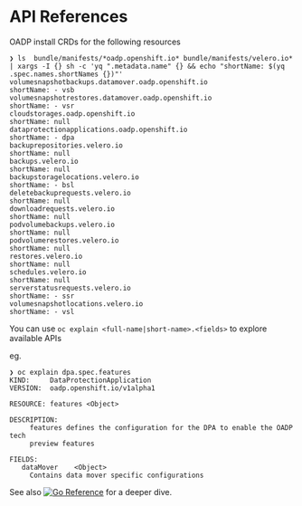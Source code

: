 <h1>API References</h1>

OADP install CRDs for the following resources
```
❯ ls  bundle/manifests/*oadp.openshift.io* bundle/manifests/velero.io* | xargs -I {} sh -c 'yq ".metadata.name" {} && echo "shortName: $(yq .spec.names.shortNames {})"'
volumesnapshotbackups.datamover.oadp.openshift.io
shortName: - vsb
volumesnapshotrestores.datamover.oadp.openshift.io
shortName: - vsr
cloudstorages.oadp.openshift.io
shortName: null
dataprotectionapplications.oadp.openshift.io
shortName: - dpa
backuprepositories.velero.io
shortName: null
backups.velero.io
shortName: null
backupstoragelocations.velero.io
shortName: - bsl
deletebackuprequests.velero.io
shortName: null
downloadrequests.velero.io
shortName: null
podvolumebackups.velero.io
shortName: null
podvolumerestores.velero.io
shortName: null
restores.velero.io
shortName: null
schedules.velero.io
shortName: null
serverstatusrequests.velero.io
shortName: - ssr
volumesnapshotlocations.velero.io
shortName: - vsl
```

You can use `oc explain <full-name|short-name>.<fields>` to explore available APIs

eg.
```
❯ oc explain dpa.spec.features
KIND:     DataProtectionApplication
VERSION:  oadp.openshift.io/v1alpha1

RESOURCE: features <Object>

DESCRIPTION:
     features defines the configuration for the DPA to enable the OADP tech
     preview features

FIELDS:
   dataMover	<Object>
     Contains data mover specific configurations
```

See also [![Go Reference](https://pkg.go.dev/badge/github.com/openshift/oadp-operator.svg)](https://pkg.go.dev/github.com/openshift/oadp-operator@master) for a deeper dive.
